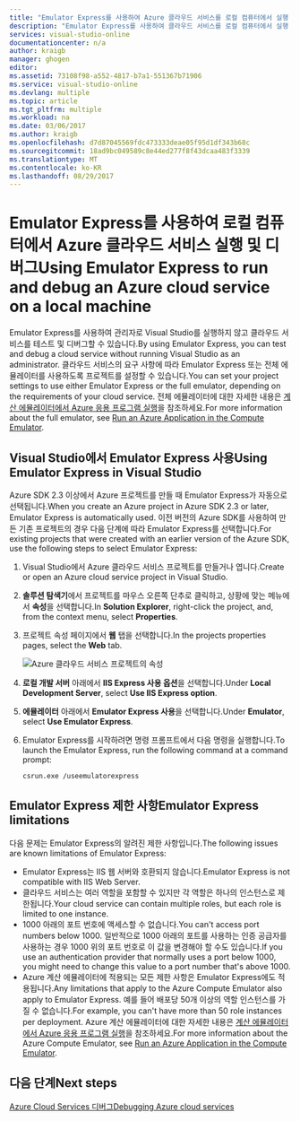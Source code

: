 ```yaml
---
title: "Emulator Express를 사용하여 Azure 클라우드 서비스를 로컬 컴퓨터에서 실행 및 디버그 | Microsoft Docs"
description: "Emulator Express를 사용하여 클라우드 서비스를 로컬 컴퓨터에서 실행 및 디버그"
services: visual-studio-online
documentationcenter: n/a
author: kraigb
manager: ghogen
editor: 
ms.assetid: 73108f98-a552-4817-b7a1-551367b71906
ms.service: visual-studio-online
ms.devlang: multiple
ms.topic: article
ms.tgt_pltfrm: multiple
ms.workload: na
ms.date: 03/06/2017
ms.author: kraigb
ms.openlocfilehash: d7d87045569fdc473333deae05f95d1df343b68c
ms.sourcegitcommit: 18ad9bc049589c8e44ed277f8f43dcaa483f3339
ms.translationtype: MT
ms.contentlocale: ko-KR
ms.lasthandoff: 08/29/2017
---
```

# <a name="using-emulator-express-to-run-and-debug-an-azure-cloud-service-on-a-local-machine"></a><span data-ttu-id="e6ef3-103">Emulator Express를 사용하여 로컬 컴퓨터에서 Azure 클라우드 서비스 실행 및 디버그</span><span class="sxs-lookup"><span data-stu-id="e6ef3-103">Using Emulator Express to run and debug an Azure cloud service on a local machine</span></span>
<span data-ttu-id="e6ef3-104">Emulator Express를 사용하여 관리자로 Visual Studio를 실행하지 않고 클라우드 서비스를 테스트 및 디버그할 수 있습니다.</span><span class="sxs-lookup"><span data-stu-id="e6ef3-104">By using Emulator Express, you can test and debug a cloud service without running Visual Studio as an administrator.</span></span> <span data-ttu-id="e6ef3-105">클라우드 서비스의 요구 사항에 따라 Emulator Express 또는 전체 에뮬레이터를 사용하도록 프로젝트를 설정할 수 있습니다.</span><span class="sxs-lookup"><span data-stu-id="e6ef3-105">You can set your project settings to use either Emulator Express or the full emulator, depending on the requirements of your cloud service.</span></span> <span data-ttu-id="e6ef3-106">전체 에뮬레이터에 대한 자세한 내용은 [계산 에뮬레이터에서 Azure 응용 프로그램 실행](storage/common/storage-use-emulator.md)을 참조하세요.</span><span class="sxs-lookup"><span data-stu-id="e6ef3-106">For more information about the full emulator, see [Run an Azure Application in the Compute Emulator](storage/common/storage-use-emulator.md).</span></span>

## <a name="using-emulator-express-in-visual-studio"></a><span data-ttu-id="e6ef3-107">Visual Studio에서 Emulator Express 사용</span><span class="sxs-lookup"><span data-stu-id="e6ef3-107">Using Emulator Express in Visual Studio</span></span>
<span data-ttu-id="e6ef3-108">Azure SDK 2.3 이상에서 Azure 프로젝트를 만들 때 Emulator Express가 자동으로 선택됩니다.</span><span class="sxs-lookup"><span data-stu-id="e6ef3-108">When you create an Azure project in Azure SDK 2.3 or later, Emulator Express is automatically used.</span></span> <span data-ttu-id="e6ef3-109">이전 버전의 Azure SDK를 사용하여 만든 기존 프로젝트의 경우 다음 단계에 따라 Emulator Express를 선택합니다.</span><span class="sxs-lookup"><span data-stu-id="e6ef3-109">For existing projects that were created with an earlier version of the Azure SDK, use the following steps to select Emulator Express:</span></span>

1. <span data-ttu-id="e6ef3-110">Visual Studio에서 Azure 클라우드 서비스 프로젝트를 만들거나 엽니다.</span><span class="sxs-lookup"><span data-stu-id="e6ef3-110">Create or open an Azure cloud service project in Visual Studio.</span></span>

1. <span data-ttu-id="e6ef3-111">**솔루션 탐색기**에서 프로젝트를 마우스 오른쪽 단추로 클릭하고, 상황에 맞는 메뉴에서 **속성**을 선택합니다.</span><span class="sxs-lookup"><span data-stu-id="e6ef3-111">In **Solution Explorer**, right-click the project, and, from the context menu, select **Properties**.</span></span>

1. <span data-ttu-id="e6ef3-112">프로젝트 속성 페이지에서 **웹** 탭을 선택합니다.</span><span class="sxs-lookup"><span data-stu-id="e6ef3-112">In the projects properties pages, select the **Web** tab.</span></span>

    ![Azure 클라우드 서비스 프로젝트의 속성](./media/vs-azure-tools-emulator-express-debug-run/web-properties.png)

1. <span data-ttu-id="e6ef3-114">**로컬 개발 서버** 아래에서 **IIS Express 사용 옵션**을 선택합니다.</span><span class="sxs-lookup"><span data-stu-id="e6ef3-114">Under **Local Development Server**, select **Use IIS Express option**.</span></span>

1. <span data-ttu-id="e6ef3-115">**에뮬레이터** 아래에서 **Emulator Express 사용**을 선택합니다.</span><span class="sxs-lookup"><span data-stu-id="e6ef3-115">Under **Emulator**, select **Use Emulator Express**.</span></span>
   
1. <span data-ttu-id="e6ef3-116">Emulator Express를 시작하려면 명령 프롬프트에서 다음 명령을 실행합니다.</span><span class="sxs-lookup"><span data-stu-id="e6ef3-116">To launch the Emulator Express, run the following command at a command prompt:</span></span> 

    ```
    csrun.exe /useemulatorexpress
    ```

## <a name="emulator-express-limitations"></a><span data-ttu-id="e6ef3-117">Emulator Express 제한 사항</span><span class="sxs-lookup"><span data-stu-id="e6ef3-117">Emulator Express limitations</span></span>
<span data-ttu-id="e6ef3-118">다음 문제는 Emulator Express의 알려진 제한 사항입니다.</span><span class="sxs-lookup"><span data-stu-id="e6ef3-118">The following issues are known limitations of Emulator Express:</span></span> 

- <span data-ttu-id="e6ef3-119">Emulator Express는 IIS 웹 서버와 호환되지 않습니다.</span><span class="sxs-lookup"><span data-stu-id="e6ef3-119">Emulator Express is not compatible with IIS Web Server.</span></span>
- <span data-ttu-id="e6ef3-120">클라우드 서비스는 여러 역할을 포함할 수 있지만 각 역할은 하나의 인스턴스로 제한됩니다.</span><span class="sxs-lookup"><span data-stu-id="e6ef3-120">Your cloud service can contain multiple roles, but each role is limited to one instance.</span></span>
- <span data-ttu-id="e6ef3-121">1000 아래의 포트 번호에 액세스할 수 없습니다.</span><span class="sxs-lookup"><span data-stu-id="e6ef3-121">You can't access port numbers below 1000.</span></span> <span data-ttu-id="e6ef3-122">일반적으로 1000 아래의 포트를 사용하는 인증 공급자를 사용하는 경우 1000 위의 포트 번호로 이 값을 변경해야 할 수도 있습니다.</span><span class="sxs-lookup"><span data-stu-id="e6ef3-122">If you use an authentication provider that normally uses a port below 1000, you might need to change this value to a port number that's above 1000.</span></span>
- <span data-ttu-id="e6ef3-123">Azure 계산 에뮬레이터에 적용되는 모든 제한 사항은 Emulator Express에도 적용됩니다.</span><span class="sxs-lookup"><span data-stu-id="e6ef3-123">Any limitations that apply to the Azure Compute Emulator also apply to Emulator Express.</span></span> <span data-ttu-id="e6ef3-124">예를 들어 배포당 50개 이상의 역할 인스턴스를 가질 수 없습니다.</span><span class="sxs-lookup"><span data-stu-id="e6ef3-124">For example, you can't have more than 50 role instances per deployment.</span></span> <span data-ttu-id="e6ef3-125">Azure 계산 에뮬레이터에 대한 자세한 내용은 [계산 에뮬레이터에서 Azure 응용 프로그램 실행](http://go.microsoft.com/fwlink/p/?LinkId=623050)을 참조하세요.</span><span class="sxs-lookup"><span data-stu-id="e6ef3-125">For more information about the Azure Compute Emulator, see [Run an Azure Application in the Compute Emulator](http://go.microsoft.com/fwlink/p/?LinkId=623050).</span></span>

## <a name="next-steps"></a><span data-ttu-id="e6ef3-126">다음 단계</span><span class="sxs-lookup"><span data-stu-id="e6ef3-126">Next steps</span></span>
[<span data-ttu-id="e6ef3-127">Azure Cloud Services 디버그</span><span class="sxs-lookup"><span data-stu-id="e6ef3-127">Debugging Azure cloud services</span></span>](https://msdn.microsoft.com/library/azure/ee405479.aspx)
